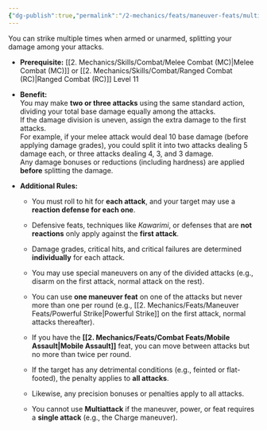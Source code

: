 ```yaml
---
{"dg-publish":true,"permalink":"/2-mechanics/feats/maneuver-feats/multiattack/","noteIcon":""}
---
```


You can strike multiple times when armed or unarmed, splitting your damage among your attacks.

- **Prerequisite:** [[2. Mechanics/Skills/Combat/Melee Combat (MC)\|Melee Combat (MC)]] or [[2. Mechanics/Skills/Combat/Ranged Combat (RC)\|Ranged Combat (RC)]] Level 11
    
- **Benefit:**  
    You may make **two or three attacks** using the same standard action, dividing your total base damage equally among the attacks.  
    If the damage division is uneven, assign the extra damage to the first attacks.  
    For example, if your melee attack would deal 10 base damage (before applying damage grades), you could split it into two attacks dealing 5 damage each, or three attacks dealing 4, 3, and 3 damage.  
    Any damage bonuses or reductions (including hardness) are applied **before** splitting the damage.
    
- **Additional Rules:**
    
    - You must roll to hit for **each attack**, and your target may use a **reaction defense for each one**.
        
    - Defensive feats, techniques like _Kawarimi_, or defenses that are **not reactions** only apply against the **first attack**.
        
    - Damage grades, critical hits, and critical failures are determined **individually** for each attack.
        
    - You may use special maneuvers on any of the divided attacks (e.g., disarm on the first attack, normal attack on the rest).
        
    - You can use **one maneuver feat** on one of the attacks but never more than one per round (e.g., [[2. Mechanics/Feats/Maneuver Feats/Powerful Strike\|Powerful Strike]] on the first attack, normal attacks thereafter).
        
    - If you have the **[[2. Mechanics/Feats/Combat Feats/Mobile Assault\|Mobile Assault]]** feat, you can move between attacks but no more than twice per round.
        
    - If the target has any detrimental conditions (e.g., feinted or flat-footed), the penalty applies to **all attacks**.
        
    - Likewise, any precision bonuses or penalties apply to all attacks.
        
    - You cannot use **Multiattack** if the maneuver, power, or feat requires a **single attack** (e.g., the Charge maneuver).